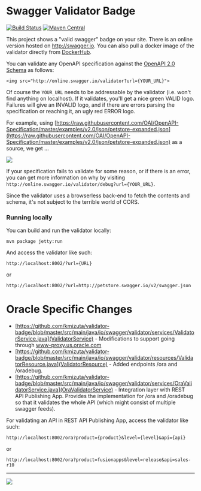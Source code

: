 # Swagger Validator Badge

[![Build Status](https://travis-ci.org/swagger-api/validator-badge.svg?branch=master)](https://travis-ci.org/swagger-api/validator-badge)
[![Maven Central](https://maven-badges.herokuapp.com/maven-central/io.swagger/swagger-validator/badge.svg?style=plastic)](https://maven-badges.herokuapp.com/maven-central/io.swagger/swagger-validator)

This project shows a "valid swagger" badge on your site.  There is an online version hosted on http://swagger.io.  You can also pull a docker image of the validator directly from [DockerHub](https://hub.docker.com/r/swaggerapi/swagger-validator/).

You can validate any OpenAPI specification against the [OpenAPI 2.0 Schema](https://github.com/OAI/OpenAPI-Specification/blob/master/schemas/v2.0/schema.json) as follows:

```
<img src="http://online.swagger.io/validator?url={YOUR_URL}">
```

Of course the `YOUR_URL` needs to be addressable by the validator (i.e. won't find anything on localhost).  If it validates, you'll get a nice green VALID logo.  Failures will give an INVALID logo, and if there are errors parsing the specification or reaching it, an ugly red ERROR logo.

For example, using [https://raw.githubusercontent.com/OAI/OpenAPI-Specification/master/examples/v2.0/json/petstore-expanded.json](https://raw.githubusercontent.com/OAI/OpenAPI-Specification/master/examples/v2.0/json/petstore-expanded.json) as a source, we get ...

![](https://online.swagger.io/validator?url=https://raw.githubusercontent.com/OAI/OpenAPI-Specification/master/examples/v2.0/json/petstore-expanded.json)

If your specification fails to validate for some reason, or if there is an error, you can get more information on why by visiting ```http://online.swagger.io/validator/debug?url={YOUR_URL}```.

Since the validator uses a browserless back-end to fetch the contents and schema, it's not subject to the terrible world of CORS.


### Running locally

You can build and run the validator locally:

```
mvn package jetty:run
```

And access the validator like such:

```
http://localhost:8002/?url={URL}
```

or

```
http://localhost:8002/?url=http://petstore.swagger.io/v2/swagger.json
```

# Oracle Specific Changes

* [https://github.com/kmizuta/validator-badge/blob/master/src/main/java/io/swagger/validator/services/ValidatorService.java](ValidatorService) - Modifications to support going through www-proxy.us.oracle.com
* [https://github.com/kmizuta/validator-badge/blob/master/src/main/java/io/swagger/validator/resources/ValidatorResource.java](ValidatorResource) - Added endpoints /ora and /oradebug. 
* [https://github.com/kmizuta/validator-badge/blob/master/src/main/java/io/swagger/validator/services/OraValidatorService.java](OraValidatorService) - Integration layer with REST API Publishing App. Provides the implementation for /ora and /oradebug so that it validates the whole API (which might consist of multiple swagger feeds). 

For validating an API in REST API Publishing App, access the validator like such:

```
http://localhost:8002/ora?product={product}&level={level}&api={api}
```

or

```
http://localhost:8002/ora?product=fusionapps&level=release&api=sales-r10
```

---
<img src="http://swagger.io/wp-content/uploads/2016/02/logo.jpg"/>

